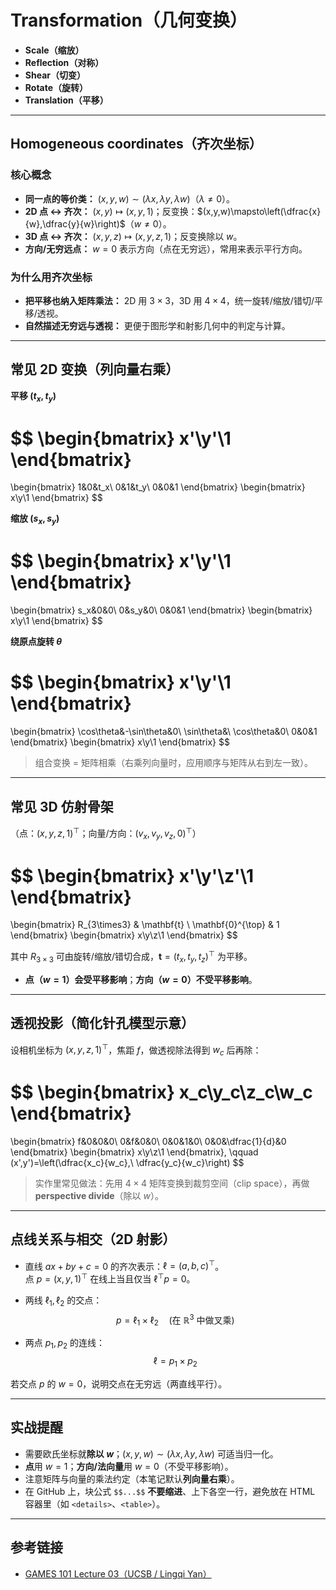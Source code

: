 # Transformation（几何变换）

- **Scale（缩放）**
- **Reflection（对称）**
- **Shear（切变）**
- **Rotate（旋转）**
- **Translation（平移）**

---

## Homogeneous coordinates（齐次坐标）

### 核心概念

- **同一点的等价类：** $(x,y,w) \sim (\lambda x,\lambda y,\lambda w)$（$\lambda \neq 0$）。
- **2D 点 ↔ 齐次：** $(x,y) \mapsto (x,y,1)$；反变换：$(x,y,w)\mapsto\left(\dfrac{x}{w},\dfrac{y}{w}\right)$（$w\neq 0$）。
- **3D 点 ↔ 齐次：** $(x,y,z) \mapsto (x,y,z,1)$；反变换除以 $w$。
- **方向/无穷远点：** $w=0$ 表示方向（点在无穷远），常用来表示平行方向。

### 为什么用齐次坐标

- **把平移也纳入矩阵乘法：** 2D 用 $3\times 3$，3D 用 $4\times 4$，统一旋转/缩放/错切/平移/透视。
- **自然描述无穷远与透视：** 更便于图形学和射影几何中的判定与计算。

---

## 常见 2D 变换（列向量右乘）

**平移 $(t_x,t_y)$**

$$
\begin{bmatrix}
x'\\y'\\1
\end{bmatrix}
=
\begin{bmatrix}
1&0&t_x\\
0&1&t_y\\
0&0&1
\end{bmatrix}
\begin{bmatrix}
x\\y\\1
\end{bmatrix}
$$

**缩放 $(s_x,s_y)$**

$$
\begin{bmatrix}
x'\\y'\\1
\end{bmatrix}
=
\begin{bmatrix}
s_x&0&0\\
0&s_y&0\\
0&0&1
\end{bmatrix}
\begin{bmatrix}
x\\y\\1
\end{bmatrix}
$$

**绕原点旋转 $\theta$**

$$
\begin{bmatrix}
x'\\y'\\1
\end{bmatrix}
=
\begin{bmatrix}
\cos\theta&-\sin\theta&0\\
\sin\theta&\ \cos\theta&0\\
0&0&1
\end{bmatrix}
\begin{bmatrix}
x\\y\\1
\end{bmatrix}
$$

> 组合变换 = 矩阵相乘（右乘列向量时，应用顺序与矩阵从右到左一致）。

---

## 常见 3D 仿射骨架
（点：$(x,y,z,1)^\top$；向量/方向：$(v_x,v_y,v_z,0)^\top$）

$$
\begin{bmatrix}
x'\\y'\\z'\\1
\end{bmatrix}
=
\begin{bmatrix}
R_{3\times3} & \mathbf{t} \\
\mathbf{0}^{\top} & 1
\end{bmatrix}
\begin{bmatrix}
x\\y\\z\\1
\end{bmatrix}
$$

其中 $R_{3\times3}$ 可由旋转/缩放/错切合成，$\mathbf{t}=(t_x,t_y,t_z)^\top$ 为平移。

- **点（$w=1$）会受平移影响**；**方向（$w=0$）不受平移影响**。

---

## 透视投影（简化针孔模型示意）

设相机坐标为 $(x,y,z,1)^\top$，焦距 $f$，做透视除法得到 $w_c$ 后再除：

$$
\begin{bmatrix}
x_c\\y_c\\z_c\\w_c
\end{bmatrix}
=
\begin{bmatrix}
f&0&0&0\\
0&f&0&0\\
0&0&1&0\\
0&0&\dfrac{1}{d}&0
\end{bmatrix}
\begin{bmatrix}
x\\y\\z\\1
\end{bmatrix},
\qquad
(x',y')=\left(\dfrac{x_c}{w_c},\ \dfrac{y_c}{w_c}\right)
$$

> 实作里常见做法：先用 $4\times4$ 矩阵变换到裁剪空间（clip space），再做 **perspective divide**（除以 $w$）。

---

## 点线关系与相交（2D 射影）

- 直线 $ax+by+c=0$ 的齐次表示：$\ell=(a,b,c)^\top$。  
  点 $p=(x,y,1)^\top$ 在线上当且仅当 $\ell^\top p=0$。

- 两线 $\ell_1,\ell_2$ 的交点：
$$
p=\ell_1 \times \ell_2 \quad (\text{在 }\mathbb{R}^3\text{ 中做叉乘})
$$

- 两点 $p_1,p_2$ 的连线：
$$
\ell=p_1 \times p_2
$$

若交点 $p$ 的 $w=0$，说明交点在无穷远（两直线平行）。

---

## 实战提醒

- 需要欧氏坐标就**除以 $w$**；$(x,y,w)\sim(\lambda x,\lambda y,\lambda w)$ 可适当归一化。
- **点**用 $w=1$；**方向/法向量**用 $w=0$（不受平移影响）。
- 注意矩阵与向量的乘法约定（本笔记默认**列向量右乘**）。
- 在 GitHub 上，块公式 `$$...$$` **不要缩进**、上下各空一行，避免放在 HTML 容器里（如 `<details>`、`<table>`）。

---

## 参考链接

- [GAMES 101 Lecture 03（UCSB / Lingqi Yan）](https://sites.cs.ucsb.edu/~lingqi/teaching/resources/GAMES101_Lecture_03.pdf)
